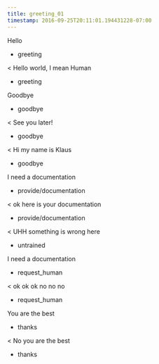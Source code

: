 ```yaml
---
title: greeting_01
timestamp: 2016-09-25T20:11:01.194431228-07:00
---
```


Hello
* greeting

< Hello world, I mean Human
* greeting

Goodbye
* goodbye

< See you later!
* goodbye

< Hi my name is Klaus
* goodbye

I need a documentation
* provide/documentation


< ok here is your documentation
* provide/documentation

< UHH something is wrong here
* untrained

I need a documentation
* request_human

< ok ok ok no no no 
* request_human

You are the best
* thanks

< No you are the best
* thanks


